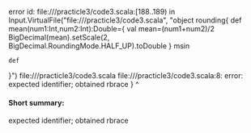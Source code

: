 error id: file://<WORKSPACE>/practicle3/code3.scala:[188..189) in Input.VirtualFile("file://<WORKSPACE>/practicle3/code3.scala", "object rounding{
    def mean(num1:Int,num2:Int):Double={
        val mean=(num1+num2)/2
        BigDecimal(mean).setScale(2, BigDecimal.RoundingMode.HALF_UP).toDouble
    } msin

    def
}")
file://<WORKSPACE>/practicle3/code3.scala
file://<WORKSPACE>/practicle3/code3.scala:8: error: expected identifier; obtained rbrace
}
^
#### Short summary: 

expected identifier; obtained rbrace